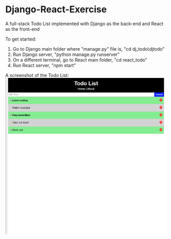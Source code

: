 # Django-React-Exercise
A full-stack Todo List implemented with Django as the back-end and React as the front-end

To get started:
1. Go to Django main folder where "manage.py" file is, "cd dj_todo\djtodo"
2. Run Django server, "python manage.py runserver"
3. On a different terminal, go to React main folder, "cd react_todo"
4. Run React server, "npm start"

A screenshot of the Todo List:
![](react_todo/screenshots/todo_home.png)
